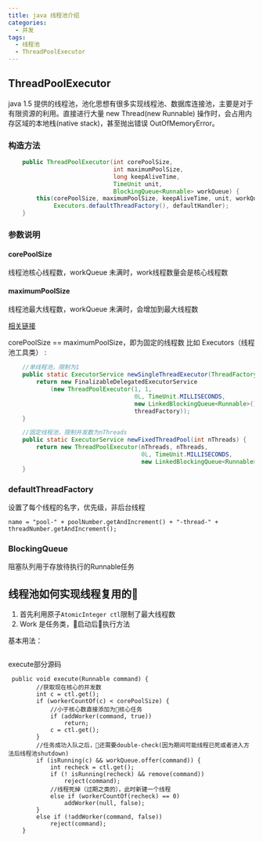 ```yaml
---
title: java 线程池介绍
categories:
  - 并发
tags:
  - 线程池
  - ThreadPoolExecutor
---
```


## ThreadPoolExecutor
java 1.5 提供的线程池，池化思想有很多实现线程池、数据库连接池，主要是对于有限资源的利用。直接进行大量 new Thread(new Runnable) 操作时，会占用内存区域的本地栈(native stack)，甚至抛出错误 OutOfMemoryError。
### 构造方法
```java
    public ThreadPoolExecutor(int corePoolSize,
                              int maximumPoolSize,
                              long keepAliveTime,
                              TimeUnit unit,
                              BlockingQueue<Runnable> workQueue) {
        this(corePoolSize, maximumPoolSize, keepAliveTime, unit, workQueue,
             Executors.defaultThreadFactory(), defaultHandler);
    }
```
### 参数说明
#### corePoolSize
线程池核心线程数，workQueue 未满时，work线程数量会是核心线程数
#### maximumPoolSize
线程池最大线程数，workQueue 未满时，会增加到最大线程数

[相关链接](https://stackoverflow.com/questions/17659510/core-pool-size-vs-maximum-pool-size-in-threadpoolexecutor)

corePoolSize == maximumPoolSize，即为固定的线程数
比如 Executors（线程池工具类） :
```java
    //单线程池，限制为1
    public static ExecutorService newSingleThreadExecutor(ThreadFactory threadFactory) {
        return new FinalizableDelegatedExecutorService
            (new ThreadPoolExecutor(1, 1,
                                    0L, TimeUnit.MILLISECONDS,
                                    new LinkedBlockingQueue<Runnable>(),
                                    threadFactory));
    }
```
```java
    //固定线程池，限制并发数为nThreads
    public static ExecutorService newFixedThreadPool(int nThreads) {
        return new ThreadPoolExecutor(nThreads, nThreads,
                                      0L, TimeUnit.MILLISECONDS,
                                      new LinkedBlockingQueue<Runnable>());
    }
```
### defaultThreadFactory
设置了每个线程的名字，优先级，非后台线程
```
name = "pool-" + poolNumber.getAndIncrement() + "-thread-" + threadNumber.getAndIncrement();
```

### BlockingQueue
阻塞队列用于存放待执行的Runnable任务

## 线程池如何实现线程复用的
1. 首先利用原子```AtomicInteger ctl```限制了最大线程数
2. Work 是任务类，启动后执行方法

基本用法：
```
```


execute部分源码
```
 public void execute(Runnable command) {
        //获取现在核心的并发数
        int c = ctl.get();
        if (workerCountOf(c) < corePoolSize) {
            //小于核心数直接添加为核心任务
            if (addWorker(command, true))
                return;
            c = ctl.get();
        }
        //任务成功入队之后，还需要double-check(因为期间可能线程已死或者进入方法后线程池shutdown)
        if (isRunning(c) && workQueue.offer(command)) {
            int recheck = ctl.get();
            if (! isRunning(recheck) && remove(command))
                reject(command);
            //线程死掉（过期之类的），此时新建一个线程
            else if (workerCountOf(recheck) == 0)
                addWorker(null, false);
        }
        else if (!addWorker(command, false))
            reject(command);
    }
```
